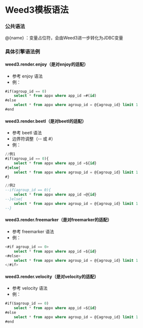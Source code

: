 # Weed3模板语法

### 公共语法
@{name} ：变量占位符，会由Weed3进一步转化为JDBC变量

### 具体引擎语法例



#### weed3.render.enjoy（是对enjoy的适配）
* 参考 enjoy 语法
* 例：
```sql
#if(agroup_id == 0)
    select * from appx where app_id =#(id)
#else
    select * from appx where agroup_id = @{agroup_id} limit 1
#end
```


#### weed3.render.beetl（是对beetl的适配）
* 参考 beetl 语法
* 边界符调整（-- 或 #）
* 例：
```sql
//例1
#if(agroup_id == 0){
    select * from appx where app_id =${id}
#}else{
    select * from appx where agroup_id = @{agroup_id} limit 1
#}

//例2
--if(agroup_id == 0){
    select * from appx where app_id =@{id}
--}else{
    select * from appx where agroup_id = @{agroup_id} limit 1
--}
```


#### weed3.render.freemarker（是对freemarker的适配）
* 参考 freemarker 语法
* 例：
```sql
<#if agroup_id == 0>
    select * from appx where app_id =${id}
<#else>
    select * from appx where agroup_id = @{agroup_id} limit 1
</#if>
```


#### weed3.render.velocity（是对velocity的适配）
* 参考 velocity 语法
* 例：
```sql
#if($agroup_id == 0)
    select * from appx where app_id =${id}
#else
    select * from appx where agroup_id = @{agroup_id} limit 1
#end
```
